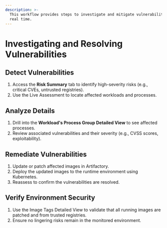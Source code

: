 ```yaml
---
description: >-
  This workflow provides steps to investigate and mitigate vulnerabilities in
  real time.
---
```


# Investigating and Resolving Vulnerabilities

## **Detect Vulnerabilities**

1. Access the **Risk Summary** tab to identify high-severity risks (e.g., critical CVEs, untrusted registries).
2. Use the Live Assessment to locate affected workloads and processes.

## **Analyze Details**

1. Drill into the **Workload's Process Group Detailed View** to see affected processes.
2. Review associated vulnerabilities and their severity (e.g., CVSS scores, exploitability).

## **Remediate Vulnerabilities**

1. Update or patch affected images in Artifactory.
2. Deploy the updated images to the runtime environment using Kubernetes.
3. Reassess to confirm the vulnerabilities are resolved.

## **Verify Environment Security**

1. Use the Image Tags Detailed View to validate that all running images are patched and from trusted registries.
2. Ensure no lingering risks remain in the monitored environment.
